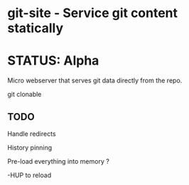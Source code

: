 git-site - Service git content statically
=========================================

STATUS: Alpha
=============

Micro webserver that serves git data directly from the repo.

git clonable

TODO
----

Handle redirects

History pinning

Pre-load everything into memory ?

-HUP to reload

